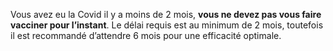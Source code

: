 <div class="conseil conseil-orange">

Vous avez eu la Covid il y a moins de 2 mois, **vous ne devez pas vous faire vacciner pour l’instant**. Le délai requis est au minimum de 2 mois, toutefois il est recommandé d’attendre 6 mois pour une efficacité optimale.

</div>
